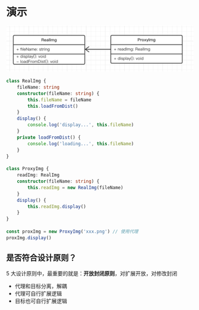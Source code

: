 # 演示

![](./img/代理模式.png)

```ts
class RealImg {
    fileName: string
    constructor(fileName: string) {
        this.fileName = fileName
        this.loadFromDist()
    }
    display() {
        console.log('display...', this.fileName)
    }
    private loadFromDist() {
        console.log('loading...', this.fileName)
    }
}

class ProxyImg {
    readImg: RealImg
    constructor(fileName: string) {
        this.readImg = new RealImg(fileName)
    }
    display() {
        this.readImg.display()
    }
}

const proxImg = new ProxyImg('xxx.png') // 使用代理
proxImg.display()
```

## 是否符合设计原则？

5 大设计原则中，最重要的就是：**开放封闭原则**，对扩展开放，对修改封闭

- 代理和目标分离，解耦
- 代理可自行扩展逻辑
- 目标也可自行扩展逻辑

